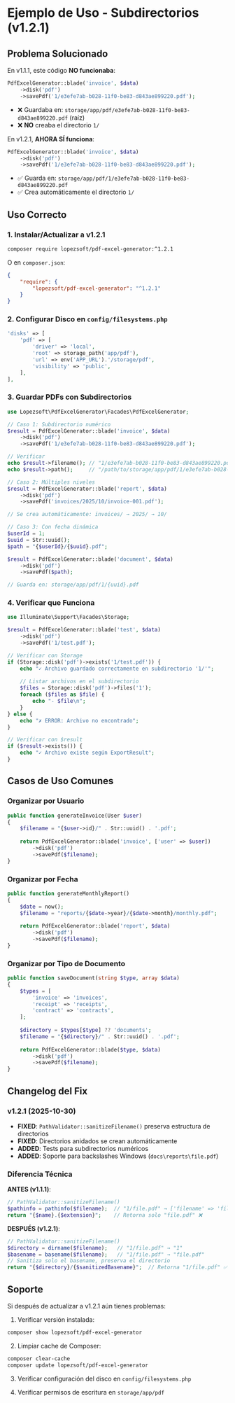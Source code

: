 # Ejemplo de Uso - Subdirectorios (v1.2.1)

## Problema Solucionado

En v1.1.1, este código **NO funcionaba**:
```php
PdfExcelGenerator::blade('invoice', $data)
    ->disk('pdf')
    ->savePdf('1/e3efe7ab-b028-11f0-be83-d843ae899220.pdf');
```
- ❌ Guardaba en: `storage/app/pdf/e3efe7ab-b028-11f0-be83-d843ae899220.pdf` (raíz)
- ❌ **NO** creaba el directorio `1/`

En v1.2.1, **AHORA SÍ funciona**:
```php
PdfExcelGenerator::blade('invoice', $data)
    ->disk('pdf')
    ->savePdf('1/e3efe7ab-b028-11f0-be83-d843ae899220.pdf');
```
- ✅ Guarda en: `storage/app/pdf/1/e3efe7ab-b028-11f0-be83-d843ae899220.pdf`
- ✅ Crea automáticamente el directorio `1/`

## Uso Correcto

### 1. Instalar/Actualizar a v1.2.1

```bash
composer require lopezsoft/pdf-excel-generator:^1.2.1
```

O en `composer.json`:
```json
{
    "require": {
        "lopezsoft/pdf-excel-generator": "^1.2.1"
    }
}
```

### 2. Configurar Disco en `config/filesystems.php`

```php
'disks' => [
    'pdf' => [
        'driver' => 'local',
        'root' => storage_path('app/pdf'),
        'url' => env('APP_URL').'/storage/pdf',
        'visibility' => 'public',
    ],
],
```

### 3. Guardar PDFs con Subdirectorios

```php
use Lopezsoft\PdfExcelGenerator\Facades\PdfExcelGenerator;

// Caso 1: Subdirectorio numérico
$result = PdfExcelGenerator::blade('invoice', $data)
    ->disk('pdf')
    ->savePdf('1/e3efe7ab-b028-11f0-be83-d843ae899220.pdf');

// Verificar
echo $result->filename(); // "1/e3efe7ab-b028-11f0-be83-d843ae899220.pdf"
echo $result->path();     // "/path/to/storage/app/pdf/1/e3efe7ab-b028-11f0-be83-d843ae899220.pdf"
```

```php
// Caso 2: Múltiples niveles
$result = PdfExcelGenerator::blade('report', $data)
    ->disk('pdf')
    ->savePdf('invoices/2025/10/invoice-001.pdf');

// Se crea automáticamente: invoices/ → 2025/ → 10/
```

```php
// Caso 3: Con fecha dinámica
$userId = 1;
$uuid = Str::uuid();
$path = "{$userId}/{$uuid}.pdf";

$result = PdfExcelGenerator::blade('document', $data)
    ->disk('pdf')
    ->savePdf($path);

// Guarda en: storage/app/pdf/1/{uuid}.pdf
```

### 4. Verificar que Funciona

```php
use Illuminate\Support\Facades\Storage;

$result = PdfExcelGenerator::blade('test', $data)
    ->disk('pdf')
    ->savePdf('1/test.pdf');

// Verificar con Storage
if (Storage::disk('pdf')->exists('1/test.pdf')) {
    echo "✓ Archivo guardado correctamente en subdirectorio '1/'";
    
    // Listar archivos en el subdirectorio
    $files = Storage::disk('pdf')->files('1');
    foreach ($files as $file) {
        echo "- $file\n";
    }
} else {
    echo "✗ ERROR: Archivo no encontrado";
}

// Verificar con $result
if ($result->exists()) {
    echo "✓ Archivo existe según ExportResult";
}
```

## Casos de Uso Comunes

### Organizar por Usuario
```php
public function generateInvoice(User $user)
{
    $filename = "{$user->id}/" . Str::uuid() . '.pdf';
    
    return PdfExcelGenerator::blade('invoice', ['user' => $user])
        ->disk('pdf')
        ->savePdf($filename);
}
```

### Organizar por Fecha
```php
public function generateMonthlyReport()
{
    $date = now();
    $filename = "reports/{$date->year}/{$date->month}/monthly.pdf";
    
    return PdfExcelGenerator::blade('report', $data)
        ->disk('pdf')
        ->savePdf($filename);
}
```

### Organizar por Tipo de Documento
```php
public function saveDocument(string $type, array $data)
{
    $types = [
        'invoice' => 'invoices',
        'receipt' => 'receipts',
        'contract' => 'contracts',
    ];
    
    $directory = $types[$type] ?? 'documents';
    $filename = "{$directory}/" . Str::uuid() . '.pdf';
    
    return PdfExcelGenerator::blade($type, $data)
        ->disk('pdf')
        ->savePdf($filename);
}
```

## Changelog del Fix

### v1.2.1 (2025-10-30)
- **FIXED**: `PathValidator::sanitizeFilename()` preserva estructura de directorios
- **FIXED**: Directorios anidados se crean automáticamente
- **ADDED**: Tests para subdirectorios numéricos
- **ADDED**: Soporte para backslashes Windows (`docs\reports\file.pdf`)

### Diferencia Técnica

**ANTES (v1.1.1)**:
```php
// PathValidator::sanitizeFilename()
$pathinfo = pathinfo($filename);  // "1/file.pdf" → ['filename' => 'file']
return "{$name}.{$extension}";    // Retorna solo "file.pdf" ❌
```

**DESPUÉS (v1.2.1)**:
```php
// PathValidator::sanitizeFilename()
$directory = dirname($filename);   // "1/file.pdf" → "1"
$basename = basename($filename);   // "1/file.pdf" → "file.pdf"
// Sanitiza solo el basename, preserva el directorio
return "{$directory}/{$sanitizedBasename}";  // Retorna "1/file.pdf" ✅
```

## Soporte

Si después de actualizar a v1.2.1 aún tienes problemas:

1. Verificar versión instalada:
```bash
composer show lopezsoft/pdf-excel-generator
```

2. Limpiar cache de Composer:
```bash
composer clear-cache
composer update lopezsoft/pdf-excel-generator
```

3. Verificar configuración del disco en `config/filesystems.php`

4. Verificar permisos de escritura en `storage/app/pdf`
